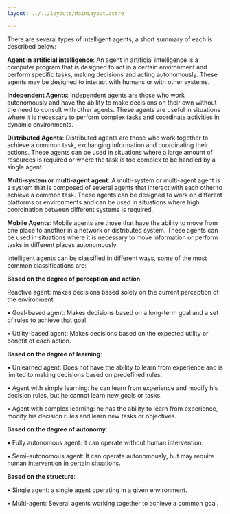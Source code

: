 ```yaml
---
layout: ../../layouts/MainLayout.astro

---
```


There are several types of intelligent agents, a short summary of each is described below:

**Agent in artificial intelligence**: An agent in artificial intelligence is a computer program that is designed to act in a certain environment and perform specific tasks, making decisions and acting autonomously. These agents may be designed to interact with humans or with other systems.

**Independent Agents**: Independent agents are those who work autonomously and have the ability to make decisions on their own without the need to consult with other agents. These agents are useful in situations where it is necessary to perform complex tasks and coordinate activities in dynamic environments.

**Distributed Agents**: Distributed agents are those who work together to achieve a common task, exchanging information and coordinating their actions. These agents can be used in situations where a large amount of resources is required or where the task is too complex to be handled by a single agent.

**Multi-system or multi-agent agent**: A multi-system or multi-agent agent is a system that is composed of several agents that interact with each other to achieve a common task. These agents can be designed to work on different platforms or environments and can be used in situations where high coordination between different systems is required.

**Mobile Agents**: Mobile agents are those that have the ability to move from one place to another in a network or distributed system. These agents can be used in situations where it is necessary to move information or perform tasks in different places autonomously.

Intelligent agents can be classified in different ways, some of the most common classifications are:

**Based on the degree of perception and action**:

Reactive agent: makes decisions based solely on the current perception of the environment

• Goal-based agent: Makes decisions based on a long-term goal and a set of rules to achieve that goal.

• Utility-based agent: Makes decisions based on the expected utility or benefit of each action.

**Based on the degree of learning**:
   
• Unlearned agent: Does not have the ability to learn from experience and is limited to making decisions based on predefined rules.

• Agent with simple learning: he can learn from experience and modify his decision rules, but he cannot learn new goals or tasks.

• Agent with complex learning: he has the ability to learn from experience, modify his decision rules and learn new tasks or objectives.

**Based on the degree of autonomy**:

• Fully autonomous agent: it can operate without human intervention.

• Semi-autonomous agent: It can operate autonomously, but may require human intervention in certain situations.

**Based on the structure**:

• Single agent: a single agent operating in a given environment.

• Multi-agent: Several agents working together to achieve a common goal.
